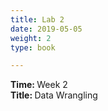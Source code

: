 ```yaml
---
title: Lab 2
date: 2019-05-05
weight: 2
type: book

---
```


<b> Time: </b> Week 2 <br>
<b> Title: </b> Data Wrangling <br>
